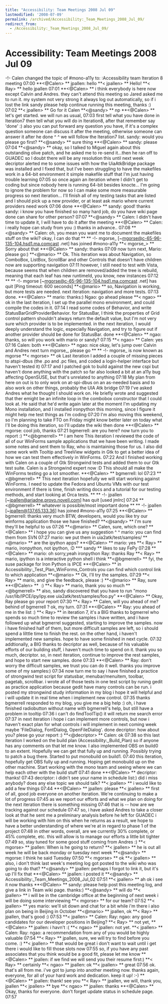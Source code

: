 ```yaml
---
title: "Accessibility: Team Meetings 2008 Jul 09"
lastmodified: '2008-07-09'
permalink: /archived/Accessibility:_Team_Meetings_2008_Jul_09/
redirect_from:
  - /Accessibility:_Team_Meetings_2008_Jul_09/
---
```


Accessibility: Team Meetings 2008 Jul 09
========================================

-!- Calen changed the topic of \#mono-a11y to: :Accessibility team Iteration 8 meeting
07:00
**\<@Calen\> **
jpallen: hello
**\< jpallen\> **
Hello!
**\< Ray\> **
hello jpallen
07:01
**\<@Calen\> **
i think everybody is here now except Calvin and Andres. they can't attend this meeting so Jared asked me to run it.
my system not very strong it always log out automatically, so if i lost the link sandy please help continue running this meeting, thanks :)
07:02
**\< jpallen\> **
Go for it Calen
**\<@sandy\> **
np
**\<@Calen\> **
let's get started. we will run as usual,
07:03
first tell what you have done in Iteration7 then tell what you will do in Iteration8, after that remember say 'done' :)
also you can put forward any question you have, if it's a complex question someone can discuss it after the meeting, otherwise someone can answer it after he done \^ \^
we will follow the Iteration7 list.
sandy: would you please go first?
**\<@sandy\> **
sure thing
**\<@Calen\> **
sandy: please
07:04
**\<@sandy\> **
okay, so I talked to Miguel again about this outstanding olive patch, and he asked me to re-send it...then he ran off to GUADEC so I doubt there will be any resolution this until next week
decriptor alerted me to some issues with how the UiaAtkBridge package was installed
and I fixed that, but I've been struggling to have the makefiles work in a 64-bit environment
it simple makefile stuff that I'm just having trouble learning
07:05
so once again an iteration where I didn't get to coding
but since nobody here is running 64-bit besides knocte...
I'm going to ignore the problem for now so I can make some more measurable progress
so next iteration...
I'll finish all of my testing tasks that are listed
and I should pick up a new provider, or at least ask mario where current providers need work
07:06
done
**\<@Calen\> **
sandy: good! thanks
sandy: i know you have finished so many hard job, do you have wiki page done can share for other person?
07:07
**\<@sandy\> **
Calen: I didn't have time to update it, I will have to do it after the meeting
**\<@Calen\> **
Calen: i really hope can study from you :) thanks in advance..
07:08
**\<@sandy\> **
Calen: oh, you mean you want me to document the makefiles stuff on the wiki?
okay, I can do that
** **
-!- mgorse\_ [\~mgorse@c-65-96-135-104.hsd1.ma.comcast .net] has joined \#mono-a11y
**\< mgorse\_\> **
Sorry about that
**\<@Calen\> **
sandy: thanks
07:09
now turn next, Mario: please go:)
**\<@mario\> **
Ok.
This iteration was about Navigation, so ComboBox, ListBox, ScrollBar and other Controls that doesn't have children now are supporting navigation
07:11
however, I still need to test with Vista, because seems that when children are removed/added the tree is rebuild, meaning that each leaf has new runtimeId, you know, new instances
07:12
** **
-!- mgorse [\~mgorse@c-65-96-135-104.hsd1.ma.comcast .net] has quit [Ping timeout: 600 seconds]
**\<@mario\> **
so, Navigation is working, but more tests are needed.
next iteration: navigation and more tests.
07:13
done.
**\<@Calen\> **
mario: thanks:)
Ngao: go ahead please
**\< ngao\> **
ok
in the last iteration, I set up the parallel mono environment, and could compile the codes in it.
07:14
I read some codes of Behavior, and write StatusBarGridProviderBehavior.
for StatusBar, I think the properties of Grid control pattern shouldn't always return the default value, but I'm not very sure which provider is to be implemented.
in the next iteration, I would deeply understand the logic, especially Navigation, and try to figure out if another provider should be done for StatusBar.
done
**\<@Calen\> **
ngao: thanks, so will you work with mario or sandy?
07:15
**\< ngao\> **
Calen: yes
07:16
Calen: both
**\<@Calen\> **
ngao: nice
okay, let's jump over Calvin and Andres
next turn mgorse\_, please go
** **
-!- mgorse\_ is now known as mgorse
**\< mgorse\> **
ok
Last iteration I added a couple of missing pieces to atspi-dbus (the .po and .pc files, and coded a login-helper interface but haven't tested it)
07:17
and I patched gok to build against the new cspi but haven't done anything with the patch so far
also looked a bit at an a11y bug affecting OpenSUSE, but that's unrelated to anything
07:18
My plan from here on out is to only work on at-spi-dbus on an as-needed basis and to also work on other things, probably the UIA Atk bridge
07:19
I've asked Andres what he thought I should work on. He briefly wrote and suggested that ther emight be an infinite loop in the combobox constructor that I could look at. He said that he'd write again later
at the moment I'm updating my Mono installation, and I installed ironpython this morning, since I figure it might help me test things as I'm coding
07:20
I'm also moving this weekend, so I'm planning to take FTO on Friday
might know better later on today what I'll be doing this iteration, so I'll update the wiki then
done
**\<@Calen\> **
mgorse: cool job, thanks
07:21
bgmerrell: are you here? now turn you to report :)
**\<@bgmerrell\> **
I am here
This iteration I reviewed the code of all of our WinForms sample applications that we have been writing. I made some notes and sent them to Ray, who is maintaining those for us.
I also did some work with Tooltip and TreeView widgets in Gtk to get a better idea of how we can test them effectively in WinForms.
07:22
And I finished working with Calen on a couple of Gtk Strongwind tests and added them to our Gtk test suite. Calen is a Strongwind expert now :D This should all make the WinForms testing go a lot smoother.
**\<@Calen\> **
bgmerrell: lol
07:23
**\<@bgmerrell\> **
This next iteration hopefully we will start working against WinForms. I need to update the Fedora and Ubuntu VMs with our test environment if there is time, finish writing docs and a tutorial for our testing methods, and start looking at Orca tests.
** **
-!- jpallen [\~jpallen@ariadne.provo.novell.com] has quit [used jmIrc]
07:24
**\<@bgmerrell\> **
whatever is possible/most important
done
** **
-!- jpallen [\~jpallen@137.65.133.36] has joined \#mono-a11y
07:25
**\<@Calen\> **
bgmerrell: thanks very much
BTW, developers, would you like try our winforms application those we have finished?
**\<@sandy\> **
I'm sure they'll be helpful to us
07:26
**\<@mario\> **
Calen, sure, which one?
**\<@Calen\> **
i hope you can give us any suggestion \^ \^
mario: you can find them from SVN
07:27
mario: we put them in uia2atk/test/samples/
**\<@mario\> **
are the ipython apps?
**\<@Calen\> **
mario: yes
**\< Ray\> **
mario, ironpython, not ipython, :D
**\* sandy **
likes to say FePy
07:28
**\<@Calen\> **
mario: oh sorry,yeah ironpython
Ray: thanks Ray
**\< Ray\> **
mario, ipython is a interactive python shell i think
**\<@bgmerrell\> **
fyi, the suse package for Iron Python is IPCE
**\<@Calen\> **
in Accessibility:\_Test\_Plan\_WinForms\_Controls you can find which control link to which application
**\<@mario\> **
Ok, I'll try the samples.
07:29
**\< Ray\> **
mario, and give the feedback, please :)
**\<@mario\> **
Ray, sure
**\<@Calen\> **
 :)
**\< Ray\> **
mario, thank you so much
**\<@bgmerrell\> **
also, sandy discovered that you have to run "mono /usr/lib/IPCE/ipy/ipy.exe uia2atk/test/samples/foo.py"
**\<@Calen\> **
Okay, Ray please go your report
07:30
**\< Ray\> **
Calen, will you ahead of me? behind of bgmerrell ?
ok, my turn.
07:31
**\<@Calen\> **
Ray: you ahead of me in the list :)
**\< Ray\> **
in iteration 7, it's a BIG thanks to bgmerrel who spends so much time to review the samples i have written,
and i have followed up what bgmerrel suggested, starting to improve the samples.
now i have finished half of them, but more difficult samples are left,
so i should spend a lilttle time to finish the rest. on the other hand, i haven't implemented new samples. hope to have some finished in next cycle.
07:32
addtionally, a BIG thanks to decriptor as well, because of his valuable efforts of our building stuff, i haven't much time to spend on it.
thank you so much, decriptor.
so, in next iteration, continue to improve the rest samples, and hope to start new samples.
done
07:33
**\<@Calen\> **
Ray: don't worry the difficult samples, we trust you can do it well. thanks you improve some of my samples:)
07:34
now turn me to say
i have finished a practice of strongwind test script for statusbar, menubar/menuitem, toolbar, pagetab, scrollbar.
i wrote all of those tests in one test script by runing gedit as practice application because gedit have many controls can be run.
i posted my strongwind study information in my blog i hope it will helpful and i will update it in real time when i implement new control.
07:35
thanks bgmerrell responded to my blog, you give me a big help :)
oh, i have finished radiobutton without name with bgmerrell's help, but still have a problem in tooltip
07:36
i can't do findToolTip() it will return me search error
07:37
in next iteration i hope i can implement more controls, but now i haven't exact plan for what controls i will implement in next coming week maybe 'FileDialog, FontDialog, OpenFileDialog'. done
decriptor: how about you? plese go your report :)
**\<@decriptor\> **
Calen: ok
07:38
so this last iteration I worked on the build plan (Accessibility:\_Build\_Plan) so if anyone has any comments on that let me know. I also implemented OBS on build0 to an extent. Hopefully we can get that fully up and running. Possibly trying to patch a bug there. Started to put monobuild on build1.
07:40
this iteration, hopefully get OBS fully up and running. Hoping get monobuild up on the other machine. Start working with the mono team and seeing where we can help each other with the build stuff
07:41
done
**\<@Calen\> **
decriptor: thanks!
07:43
decriptor: i didn't see your name in schedule list:)
did i miss anybody? does any else topic we should talk?
**\< jpallen\> **
i would like to add a few things
07:44
**\<@Calen\> **
jpallen: please
**\< jpallen\> **
first of all, good job everyone on another iteration. We're continuing to make a lot of progress
07:45
as we report our efforts and what we plan on doing for the next iteration there is something missing
07:46
that is -- how are we tracking against our schedule
07:47
so, i have asked Andres to take a closer look at that
he sent me a preliminary analysis before he left for GUADEC
i will be working with him on this when he returns
as a result, we hope to have a better understanding of where we're at in regard to phase 1 of the project
07:48
in other words, overall, are we currently 30% complete, or 45% complete, etc.
this will allow is to manage our efforts a little bit tighter
07:49
so, stay tuned for some good stuff coming from Andres :)
**\< mgorse\> **
jpallen: When is he going to return?
**\< jpallen\> **
he is out all week
he will be back monday or tuesday next week
**\<@sandy\> **
mgorse: I think he said Tuesday
07:50
**\< mgorse\> **
ok
**\< jpallen\> **
also, i don't think last week's meeting log got posted to the wiki
who was going to do that?
**\<@sandy\> **
jpallen: perhaps I forgot to link it, but it's up
I'll fix that
**\<@Calen\> **
jpallen: i posted it
**\<@sandy\> **
Accessibility:\_Team\_Meetings\_2008\_Jul\_02
07:51
**\< jpallen\> **
ah
ok
i see it now
thanks
**\<@Calen\> **
sandy: please help post this meeting log, and give a link in Team wiki page. thanks:)
**\<@sandy\> **
will do
**\< jpallen\> **
i will be in the cambridge office at the beginning of next week
i will be doing some interviewing
**\< mgorse\> **
for our team?
07:52
**\< jpallen\> **
yes
mario: we'll sit down and chat for a bit while i'm there
i also plan on being in Beijing in October
**\<@mario\> **
jpallen, ok
**\< Ray\> **
jpallen, that's good :)
07:53
**\< jpallen\> **
Calen: Ray: ngao: any good candidates for our developer positions in Beijing?
**\< Ray\> **
not yet,
**\<@Calen\> **
jpallen: i havn't :(
**\< ngao\> **
jpallen: not yet.
**\< jpallen\> **
Calen: Ray: ngao: a recommendation from any of you would be highly valuable
07:54
**\< Ray\> **
jpallen, sure, we will try to find before you come. :)
**\< jpallen\> **
that would be great
i don't want to wait until i get there
i would like to fill those slots now
07:55
so, if you have any past associates that you think would be a good fit, please let me know
**\<@Calen\> **
jpallen: if we find we will send you their resume first:)
**\< Ray\> **
certainly
**\< ngao\> **
jpallen: ok
**\< jpallen\> **
great
07:56
ok. that's all from me. i've got to jump into another meeting now. thanks again, everyone, for all of your hard work and dedication. keep it up! :-)
**\<@Calen\> **
jpallen: thank! see you
**\< Ray\> **
jpallen, we will, thank you, jpallen
**\< jpallen\> **
bye
**\< ngao\> **
jpallen: thanks
**\<@Calen\> **
Okay, thanks for everyone. don't forget update status in schedule page.
07:57

